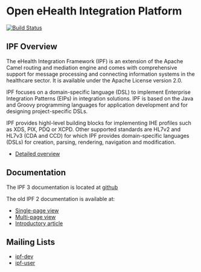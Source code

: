 # Open eHealth Integration Platform

[![Build Status](https://travis-ci.org/oehf/ipf.svg?branch=master)](https://travis-ci.org/oehf/ipf)

## IPF Overview

The eHealth Integration Framework (IPF) is an extension of the Apache Camel routing and mediation engine and comes with
comprehensive support for message processing and connecting information systems in the healthcare sector.
It is available under the Apache License version 2.0.

IPF focuses on a domain-specific language (DSL) to implement Enterprise Integration Patterns (EIPs) in integration solutions.
IPF is based on the Java and Groovy programming languages for application development and for designing project-specific DSLs.

IPF provides highl-level building blocks for implementing IHE profiles such as XDS, PIX, PDQ or XCPD.
Other supported standards are HL7v2 and HL7v3 (CDA and CCD) for which IPF provides domain-specific languages (DSLs) for
creation, parsing, rendering, navigation and modification.

* [Detailed overview](http://repo.openehealth.org/confluence/display/ipf2/IPF+Overview)

## Documentation

The IPF 3 documentation is located at [github](https://oehf.github.io/ipf)

The old IPF 2 documentation is available at:

* [Single-page view](http://repo.openehealth.org/confluence/display/ipf2/IPF+reference+-+single)
* [Multi-page view](http://repo.openehealth.org/confluence/display/ipf2/IPF+reference+-+multi)
* [Introductory article](http://architects.dzone.com/articles/introduction-open-ehealth)

## Mailing Lists

* [ipf-dev](http://groups.google.com/group/ipf-dev)
* [ipf-user](http://groups.google.com/group/ipf-user)
